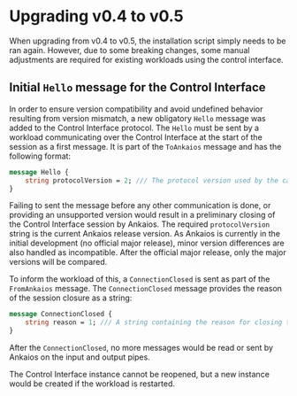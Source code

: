 # Upgrading v0.4 to v0.5

When upgrading from v0.4 to v0.5, the installation script simply needs to be ran again. However, due to some breaking changes, some manual adjustments are required for existing workloads using the control interface.

## Initial `Hello` message for the Control Interface

In order to ensure version compatibility and avoid undefined behavior resulting from version mismatch, a new obligatory `Hello` message was added to the Control Interface protocol.
The `Hello` must be sent by a workload communicating over the Control Interface at the start of the session as a first message. It is part of the `ToAnkaios` message and has the following format:

```proto
message Hello {
    string protocolVersion = 2; /// The protocol version used by the calling component.
}
```

Failing to sent the message before any other communication is done, or providing an unsupported version would result in a preliminary closing of the Control Interface session by Ankaios.
The required `protocolVersion` string is the current Ankaios release version. As Ankaios is currently in the initial development (no official major release), minor version differences are also handled as incompatible. After the official major release, only the major versions will be compared.

To inform the workload of this, a `ConnectionClosed` is sent as part of the `FromAnkaios` message. The `ConnectionClosed` message provides the reason of the session closure as a string:

```proto
message ConnectionClosed {
    string reason = 1; /// A string containing the reason for closing the connection.
}
```

After the `ConnectionClosed`, no more messages would be read or sent by Ankaios on the input and output pipes.

The Control Interface instance cannot be reopened, but a new instance would be created if the workload is restarted.

